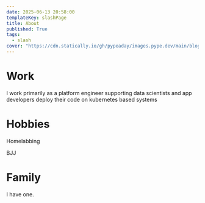 ```yaml
---
date: 2025-06-13 20:58:00
templateKey: slashPage
title: About
published: True
tags:
  - slash
cover: "https://cdn.statically.io/gh/pypeaday/images.pype.dev/main/blog-media/20250614141411_35b02366.png"
---
```


# Work

I work primarily as a platform engineer supporting data scientists and app developers deploy their code on kubernetes based systems

# Hobbies

Homelabbing

BJJ

# Family

I have one.

